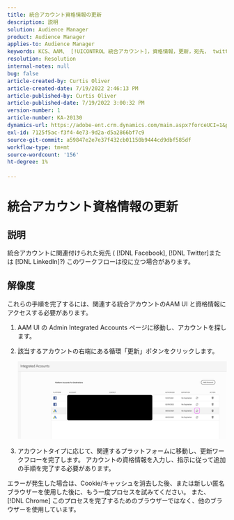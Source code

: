 ```yaml
---
title: 統合アカウント資格情報の更新
description: 説明
solution: Audience Manager
product: Audience Manager
applies-to: Audience Manager
keywords: KCS、AAM、 [!UICONTROL 統合アカウント]，資格情報，更新，宛先， twitter, facebook, linkedin
resolution: Resolution
internal-notes: null
bug: false
article-created-by: Curtis Oliver
article-created-date: 7/19/2022 2:46:13 PM
article-published-by: Curtis Oliver
article-published-date: 7/19/2022 3:00:32 PM
version-number: 1
article-number: KA-20130
dynamics-url: https://adobe-ent.crm.dynamics.com/main.aspx?forceUCI=1&pagetype=entityrecord&etn=knowledgearticle&id=58ec9386-7107-ed11-82e4-00224809a9e0
exl-id: 7125f5ac-f3f4-4e73-9d2a-d5a2866bf7c9
source-git-commit: a59847e2e7e37f432cb01150b9444cd9dbf585df
workflow-type: tm+mt
source-wordcount: '156'
ht-degree: 1%

---
```


# 統合アカウント資格情報の更新

## 説明

統合アカウントに関連付けられた宛先 ( [!DNL Facebook], [!DNL Twitter]または [!DNL LinkedIn]?) このワークフローは役に立つ場合があります。

## 解像度

これらの手順を完了するには、関連する統合アカウントのAAM UI と資格情報にアクセスする必要があります。

1. AAM UI の Admin Integrated Accounts ページに移動し、アカウントを探します。

1. 該当するアカウントの右端にある循環「更新」ボタンをクリックします。

   ![](assets/6e040206-7307-ed11-82e4-00224809a9e0.png)

1. アカウントタイプに応じて、関連するプラットフォームに移動し、更新ワークフローを完了します。 アカウントの資格情報を入力し、指示に従って追加の手順を完了する必要があります。

エラーが発生した場合は、Cookie/キャッシュを消去した後、または新しい匿名ブラウザーを使用した後に、もう一度プロセスを試みてください。 また、 [!DNL Chrome] このプロセスを完了するためのブラウザーではなく、他のブラウザーを使用しています。
